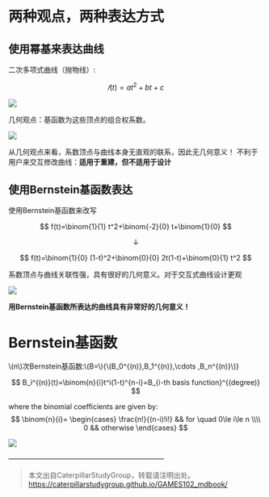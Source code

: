 # 两种观点，两种表达方式

## 使用幂基来表达曲线   

二次多项式曲线（抛物线）:  

$$
𝑓(t)=at^2+bt+c
$$

![](../assets/B曲-3.png)   

几何观点：基函数为这些顶点的组合权系数。  

![](../assets/B曲-7.png) 

从几何观点来看，系数顶点与曲线本身无直观的联系，因此无几何意义！ 
不利于用户来交互修改曲线：**适用于重建，但不适用于设计**    

## 使用Bernstein基函数表达   

使用Bernstein基函数来改写    

$$
f(t)=\binom{1}{1} t^2+\binom{-2}{0} t+\binom{1}{0} 
$$

$$
\downarrow 
$$

$$
f(t)=\binom{1}{0} (1-t)^2+\binom{0}{0} 2t(1-t)+\binom{0}{1} t^2
$$

系数顶点与曲线关联性强，具有很好的几何意义。对于交互式曲线设计更观     

![](../assets/B曲-4.png)  


**用Bernstein基函数所表达的曲线具有非常好的几何意义！** 


# Bernstein基函数   

\\(n\\)次Bernstein基函数:\\(B=\\){\\(B_0^{(n)},B_1^{(n)},\cdots ,B_n^{(n)}\\)}   

$$
B_i^{(n)}(t)=\binom{n}{i}t^i(1-t)^{n-i}=B_{i-th basis function}^{(degree)} 
$$

where the binomial coefficients are given by:
$$
\binom{n}{i}=
\begin{cases}
 \frac{n!}{(n-i)!i!} && for \quad 0\le i\le n \\\\
0  &&        otherwise
\end{cases}
$$

![](../assets/B曲-5.png)  

——————————————————————
> 本文出自CaterpillarStudyGroup，转载请注明出处。
https://caterpillarstudygroup.github.io/GAMES102_mdbook/
